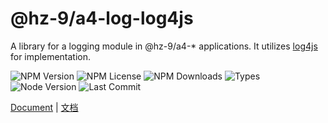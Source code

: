 # @hz-9/a4-log-log4js

A library for a logging module in @hz-9/a4-* applications. It utilizes [log4js] for implementation.

[log4js]: https://log4js-node.github.io/log4js-node/

![NPM Version][npm-version-url] ![NPM License][npm-license-url] ![NPM Downloads][npm-downloads-url] ![Types][types-url]
<br /> ![Node Version][node-version-url] ![Last Commit][last-commit-url]

[npm-version-url]: https://badgen.net/npm/v/@hz-9/a4-log-log4js
[npm-license-url]: https://badgen.net/npm/license/@hz-9/a4-log-log4js
[npm-downloads-url]: https://badgen.net/npm/dt/@hz-9/a4-log-log4js
[types-url]: https://badgen.net/npm/types/@hz-9/a4-log-log4js
[node-version-url]: https://badgen.net/npm/node/@hz-9/a4-log-log4js
[last-commit-url]: https://badgen.net/github/last-commit/hz-9/a4

[Document](https://hz-9.github.io/a4/guide/a4-log-log4js/) | [文档](https://hz-9.github.io/a4/zh-CN/guide/a4-log-log4js/)
